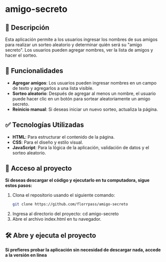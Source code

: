 # amigo-secreto

## :pushpin: Descripción

Esta aplicación permite a los usuarios ingresar los nombres de sus amigos para realizar un sorteo aleatorio y determinar quién será su "amigo secreto". Los usuarios pueden agregar nombres, ver la lista de amigos y hacer el sorteo.

## :hammer: Funcionalidades

- **Agregar amigos**: Los usuarios pueden ingresar nombres en un campo de texto y agregarlos a una lista visible.
- **Sorteo aleatorio**: Después de agregar al menos un nombre, el usuario puede hacer clic en un botón para sortear aleatoriamente un amigo secreto.
- **Reinicio manual**: Si deseas iniciar un nuevo sorteo, actualiza la página.

## :white_check_mark: Tecnologías Utilizadas

- **HTML**: Para estructurar el contenido de la página.
- **CSS**: Para el diseño y estilo visual.
- **JavaScript**: Para la lógica de la aplicación, validación de datos y el sorteo aleatorio.

## :file_folder: Acceso al proyecto

**Si deseas descargar el código y ejecutarlo en tu computadora, sigue estos pasos:**

1. Clona el repositorio usando el siguiente comando:
   ```bash
   git clone https://github.com/florrpass/amigo-secreto
2. Ingresa al directorio del proyecto:
cd amigo-secreto
3. Abre el archivo index.html en tu navegador.


## 🛠️ Abre y ejecuta el proyecto

**Si prefieres probar la aplicación sin necesidad de descargar nada, accede a la versión en línea**




